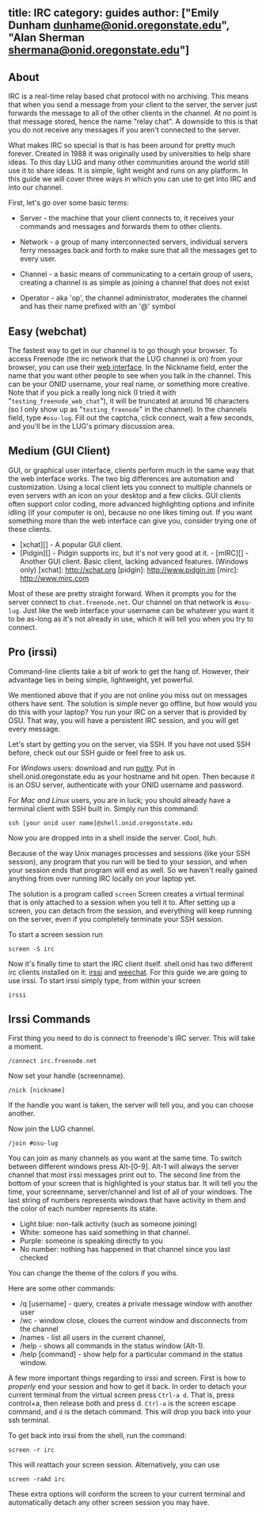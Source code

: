 title: IRC
category: guides
author: ["Emily Dunham <dunhame@onid.oregonstate.edu>", "Alan Sherman <shermana@onid.oregonstate.edu>"]
---

About
-----

IRC is a real-time relay based chat protocol with no archiving. This means that
when you send a message from your client to the server, the server just
forwards the message to all of the other clients in the channel. At no point is
that message stored, hence the name "relay chat". A downside to this is that
you do not receive any messages if you aren't connected to the server. 

What makes IRC so special is that is has been around for pretty much forever.
Created in 1988 it was originally used by universities to help share ideas. To
this day LUG and many other communities around the world still use it to share
ideas. It is simple, light weight and runs on any platform. In this guide we
will cover three ways in which you can use to get into IRC and into our
channel.

[irc]: http://en.wikipedia.org/wiki/IRC

First, let's go over some basic terms:

-   Server - the machine that your client connects to, it receives your
    commands and messages and forwards them to other clients.

-   Network - a group of many interconnected servers, individual servers ferry
    messages back and forth to make sure that all the messages get to every
user.

-   Channel - a basic means of communicating to a certain group of users,
    creating a channel is as simple as joining a channel that does not exist 

+   Operator - aka 'op', the channel administrator, moderates the channel and
has their name prefixed with an '@' symbol

Easy (webchat)
--------------

The fastest way to get in our channel is to go though your browser. To access
Freenode (the irc network that the LUG channel is on) from your browser, you
can use their [web interface][freenodeweb]. In the Nickname field, enter the
name that you want other people to see when you talk in the channel. This can
be your ONID username, your real name, or something more creative. Note that if
you pick a really long nick (I tried it with "`testing_freenode_web_chat`"), it
will be truncated at around 16 characters (so I only show up as
"`testing_freenode`" in the channel). In the channels field, type `#osu-lug`.
Fill out the captcha, click connect, wait a few seconds, and you'll be in the
LUG's primary discussion area.

[freenodeweb]: http://webchat.freenode.net/

Medium (GUI Client)
-------------------

GUI, or graphical user interface, clients perform much in the same way that the
web interface works. The two big differences are automation and customization.
Using a local client lets you connect to multiple channels or even servers with
an icon on your desktop and a few clicks. GUI clients often support color
coding,  more advanced highlighting options and infinite idling (if your
computer is on), because no one likes timing out. If you want something more
than the web interface can give you, consider trying one of these clients.

-   [xchat][] - A popular GUI client.
-   [Pidgin][] - Pidgin supports irc, but it's not very good at it.  -   [mIRC][] - Another GUI client. Basic client, lacking advanced features. (Windows only) 
[xchat]: http://xchat.org
[pidgin]: http://www.pidgin.im
[mirc]: http://www.mirc.com

Most of these are pretty straight forward. When it prompts you for the server
connect to `chat.freenode.net`. Our channel on that network is `#osu-lug`. Just
like the web interface your username can be whatever you want it to be as-long
as it's not already in use, which it will tell you when you try to connect. 

Pro (irssi)
-----------

Command-line clients take a bit of work to get the hang of. 
However, their advantage lies in being simple, lightweight, yet powerful.

We mentioned above that if you are not online you miss out on messages others
have sent. The solution is simple never go offline, but how would you do this
with your laptop? You run your IRC on a server that is provided by OSU. That
way, you will have a persistent IRC session, and you will get every message.

Let's start by getting you on the server, via SSH.  If you have not used SSH
before, check out our SSH guide or feel free to ask us.  

For *Windows* users: download and run [putty][putty]. Put in
shell.onid.oregonstate.edu as your hostname and hit open. Then because it is an
OSU server, authenticate with your ONID username and password.

For *Mac and Linux* users, you are in luck; you should already have a terminal
client with SSH built in. Simply run this command:
	
	ssh [your onid user name]@shell.onid.oregonstate.edu

Now you are dropped into in a shell inside the server. Cool, huh.

Because of the way Unix manages processes and sessions (like your SSH session),
any program that you run will be tied to your session, and when your session
ends that program will end as well. So we haven't really gained anything from
over running IRC locally on your laptop yet.

The solution is a program called `screen` Screen creates a virtual terminal
that is only attached to a session when you tell it to. After setting up a
screen, you can detach from the session, and everything will keep running on
the server, even if you completely terminate your SSH session.

To start a screen session run

	screen -S irc

Now it's finally time to start the IRC client itself. shell.onid has two
different irc clients installed on it: [irssi][irssi] and [weechat][weechat].
For this guide we are going to use irssi. To start irssi simply type, from
within your screen
	
	irssi


Irssi Commands
--------------

First thing you need to do is connect to freenode's IRC server. This will
take a moment.

	/connect irc.freenode.net

Now set your handle (screenname).

	/nick [nickname]

If the handle you want is taken, the server will tell you, and you can choose
another.

Now join the LUG channel.

	/join #osu-lug

You can join as many channels as you want at the same time. To switch between
different windows press Alt-[0-9]. Alt-1 will always the server channel that
most irssi messages print out to. The second line from the bottom of your
screen that is highlighted is your status bar. It will tell you the time, your
screenname, server/channel and list of all of your windows. The last string of
numbers represents windows that have activity in them and the color of each
number represents its state.

-   Light blue: non-talk activity (such as someone joining)
-   White: someone has said something in that channel.
-   Purple: someone is speaking directly to you 
-   No number: nothing has happened in that channel since you last checked

You can change the theme of the colors if you wihs.

Here are some other commands:

-   /q [username] - query, creates a private message window with another user 
-   /wc - window close, closes the current window and disconnects from the channel 
-   /names - list all users in the current channel, 
-   /help - shows all commands in the status window (Alt-1).
-   /help [command] - show help for a particular command in the status window.  

A few more important things regarding to irssi and screen. First is how to
*properly* end your session and how to get it back. In order to detach your
current terminal from the virtual screen press `Ctrl-a d`. That is, press
control+a, then release both and press d. `Ctrl-a` is the screen escape
command, and `d` is the detach command. This will drop you back into your ssh
terminal. 

To get back into irssi from the shell, run the command:

	screen -r irc

This will *re*attach your screen session. Alternatively, you can use

    screen -raAd irc

These extra options will conform the screen to your current terminal and
automatically detach any other screen session you may have.

[putty]:http://the.earth.li/~sgtatham/putty/latest/x86/putty.exe
[irssi]: http://www.irssi.org
[weechat]: http://www.weechat.org

